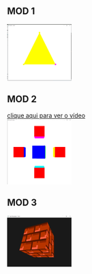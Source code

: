 ## MOD 1
<img src="/assets/hello3d.png" alt="" style="width:30%; height:auto;" align="middle">

## MOD 2
[clique aqui para ver o vídeo](/assets/cube3d.mp4)<br>
<img src="/assets/cube3d.png" alt="" style="width:30%; height:auto;" align="middle">

## MOD 3
<img src="/assets/cube3DTex.png" alt="" style="width:30%; height:auto;" align="middle">
